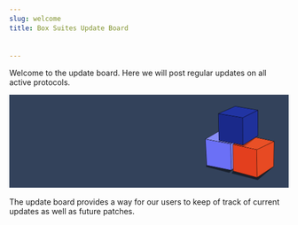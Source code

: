 ```yaml
---
slug: welcome
title: Box Suites Update Board


---
```


Welcome to the update board. Here we will post regular updates on all active protocols.

![Twitter Box Suites Banner](./twitter-banner.png)

The update board provides a way for our users to keep of track of current updates as well as future patches.

